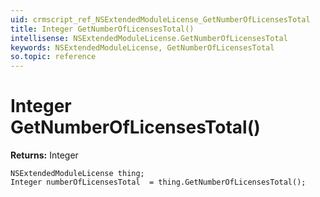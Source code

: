 ```yaml
---
uid: crmscript_ref_NSExtendedModuleLicense_GetNumberOfLicensesTotal
title: Integer GetNumberOfLicensesTotal()
intellisense: NSExtendedModuleLicense.GetNumberOfLicensesTotal
keywords: NSExtendedModuleLicense, GetNumberOfLicensesTotal
so.topic: reference
---
```


# Integer GetNumberOfLicensesTotal()

**Returns:** Integer

```crmscript
NSExtendedModuleLicense thing;
Integer numberOfLicensesTotal  = thing.GetNumberOfLicensesTotal();
```

